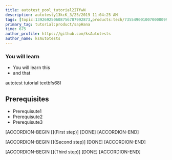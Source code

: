 ```yaml
---
title: autotest_pool_tutorial2ITfwN
description: autotesty13kcK_3/25/2019 11:04:25 AM
tags: [topic:139269250608756787992873,products:tech/73554900100700000996,tutorial:experience/advanced]
primary_tag: tutorial:product/sapHana
time: 675
author_profile: https://github.com/ksAutotests
author_name: ksAutotests
---
```

### You will learn
- You will learn this
- and that

autotest tutorial textbfs68I

## Prerequisites
- Prerequisute1
- Prerequisute2
- Prerequisute3

[ACCORDION-BEGIN [](First step)]
[DONE]
[ACCORDION-END]

[ACCORDION-BEGIN [](Second step)]
[DONE]
[ACCORDION-END]

[ACCORDION-BEGIN [](Third step)]
[DONE]
[ACCORDION-END]


